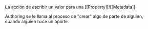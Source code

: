 La acción de escribir un valor para una [[Property]]/[[Metadata]]

Authoring se le llama al proceso de "crear" algo de parte de alguien, cuando alguien hace un aporte.